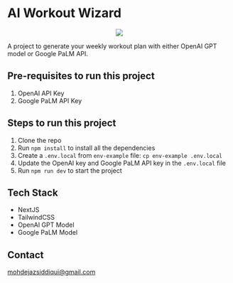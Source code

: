 # AI Workout Wizard

<p align="center">
  <img src="public/demo.png" />
</p>

A project to generate your weekly workout plan with either OpenAI GPT model or Google PaLM API. 

## Pre-requisites to run this project

1. OpenAI API Key
2. Google PaLM API Key

## Steps to run this project

1. Clone the repo
2. Run `npm install` to install all the dependencies
3. Create a `.env.local` from `env-example` file: `cp env-example .env.local`
4. Update the OpenAI key and Google PaLM API key in the `.env.local` file
5. Run `npm run dev` to start the project


## Tech Stack

- NextJS
- TailwindCSS
- OpenAI GPT Model
- Google PaLM Model

## Contact

mohdejazsiddiqui@gmail.com
